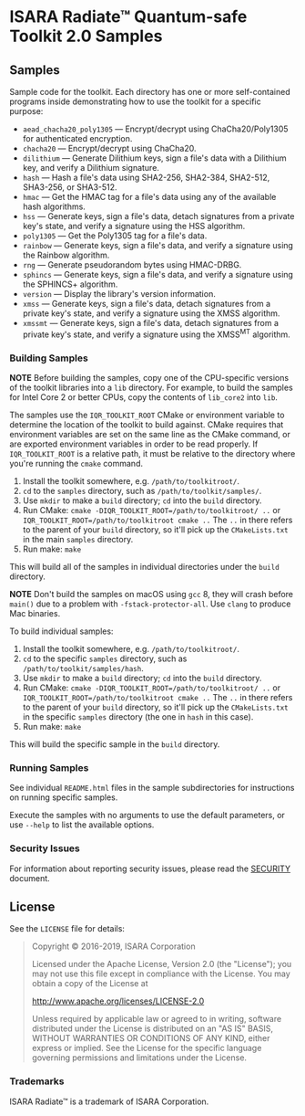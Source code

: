 # ISARA Radiate™ Quantum-safe Toolkit 2.0 Samples

## Samples

Sample code for the toolkit.  Each directory has one or more self-contained
programs inside demonstrating how to use the toolkit for a specific purpose:

* `aead_chacha20_poly1305` &mdash; Encrypt/decrypt using ChaCha20/Poly1305 for
  authenticated encryption.
* `chacha20` &mdash; Encrypt/decrypt using ChaCha20.
* `dilithium` &mdash; Generate Dilithium keys, sign a file's data with a
  Dilithium key, and verify a Dilithium signature.
* `hash` &mdash; Hash a file's data using SHA2-256, SHA2-384, SHA2-512,
  SHA3-256, or SHA3-512.
* `hmac` &mdash; Get the HMAC tag for a file's data using any of the available
  hash algorithms.
* `hss` &mdash; Generate keys, sign a file's data, detach signatures from a
  private key's state, and verify a signature using the HSS algorithm.
* `poly1305` &mdash; Get the Poly1305 tag for a file's data.
* `rainbow` &mdash; Generate keys, sign a file's data, and verify a signature
  using the Rainbow algorithm.
* `rng` &mdash; Generate pseudorandom bytes using HMAC-DRBG.
* `sphincs` &mdash; Generate keys, sign a file's data, and verify a signature
  using the SPHINCS+ algorithm.
* `version` &mdash; Display the library's version information.
* `xmss` &mdash; Generate keys, sign a file's data, detach signatures from a
  private key's state, and verify a signature using the XMSS algorithm.
* `xmssmt` &mdash; Generate keys, sign a file's data, detach signatures from a
  private key's state, and verify a signature using the XMSS<sup>MT</sup> algorithm.

### Building Samples

**NOTE**
Before building the samples, copy one of the CPU-specific versions of the
toolkit libraries into a `lib` directory. For example, to build the samples
for Intel Core 2 or better CPUs, copy the contents of `lib_core2` into `lib`.

The samples use the `IQR_TOOLKIT_ROOT` CMake or environment variable to
determine the location of the toolkit to build against. CMake requires that
environment variables are set on the same line as the CMake command, or are
exported environment variables in order to be read properly. If
`IQR_TOOLKIT_ROOT` is a relative path, it must be relative to the directory
where you're running the `cmake` command.

1. Install the toolkit somewhere, e.g. `/path/to/toolkitroot/`.
2. `cd` to the `samples` directory, such as `/path/to/toolkit/samples/`.
3. Use `mkdir` to make a `build` directory; `cd` into the `build` directory.
3. Run CMake: `cmake -DIQR_TOOLKIT_ROOT=/path/to/toolkitroot/ ..` or
   `IQR_TOOLKIT_ROOT=/path/to/toolkitroot cmake ..` The `..` in there refers to
   the parent of your `build` directory, so it'll pick up the `CMakeLists.txt`
   in the main `samples` directory.
4. Run make: `make`

This will build all of the samples in individual directories under the `build`
directory.

**NOTE**
Don't build the samples on macOS using `gcc` 8, they will crash before `main()`
due to a problem with `-fstack-protector-all`. Use `clang` to produce Mac
binaries.

To build individual samples:

1. Install the toolkit somewhere, e.g. `/path/to/toolkitroot/`.
2. `cd` to the specific `samples` directory, such as
   `/path/to/toolkit/samples/hash`.
3. Use `mkdir` to make a `build` directory; `cd` into the `build` directory.
3. Run CMake: `cmake -DIQR_TOOLKIT_ROOT=/path/to/toolkitroot/ ..` or
   `IQR_TOOLKIT_ROOT=/path/to/toolkitroot cmake ..` The `..` in there refers to
   the parent of your `build` directory, so it'll pick up the `CMakeLists.txt`
   in the specific `samples` directory (the one in `hash` in this case).
4. Run make: `make`

This will build the specific sample in the `build` directory.

### Running Samples

See individual `README.html` files in the sample subdirectories for instructions
on running specific samples.

Execute the samples with no arguments to use the default parameters, or use
`--help` to list the available options.

### Security Issues

For information about reporting security issues, please read the
[SECURITY](https://github.com/isaracorp/Toolkit-Samples/blob/master/SECURITY.md)
document.

## License

See the `LICENSE` file for details:

> Copyright © 2016-2019, ISARA Corporation
> 
> Licensed under the Apache License, Version 2.0 (the "License");
> you may not use this file except in compliance with the License.
> You may obtain a copy of the License at
> 
> http://www.apache.org/licenses/LICENSE-2.0
> 
> Unless required by applicable law or agreed to in writing, software
> distributed under the License is distributed on an "AS IS" BASIS,
> WITHOUT WARRANTIES OR CONDITIONS OF ANY KIND, either express or implied.
> See the License for the specific language governing permissions and
> limitations under the License.

### Trademarks

ISARA Radiate™ is a trademark of ISARA Corporation.
